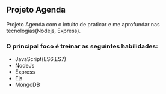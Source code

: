 ## Projeto Agenda

Projeto Agenda com o intuito de praticar e me aprofundar nas tecnologias(Nodejs, Express).

### O principal foco é treinar as seguintes habilidades:
* JavaScript(ES6,ES7)
* NodeJs
* Express
* Ejs
* MongoDB

